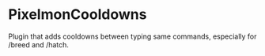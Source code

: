# PixelmonCooldowns
Plugin that adds cooldowns between typing same commands, especially for /breed and /hatch.
